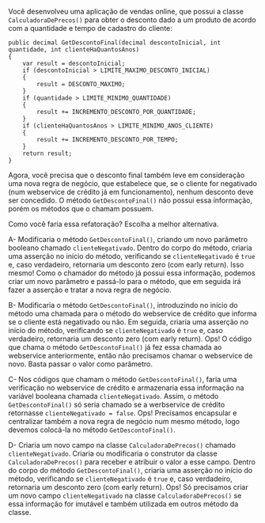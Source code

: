 ﻿Você desenvolveu uma aplicação de vendas online, que possui a classe `CalculadoraDePrecos()`
para obter o desconto dado a um produto de acordo com a quantidade e tempo de cadastro do cliente:

```<language>
public decimal GetDescontoFinal(decimal descontoInicial, int quantidade, int clienteHaQuantosAnos)
{
    var result = descontoInicial;
    if (descontoInicial > LIMITE_MAXIMO_DESCONTO_INICIAL)
    {
        result = DESCONTO_MAXIMO;
    }
    if (quantidade > LIMITE_MINIMO_QUANTIDADE)
    {
        result += INCREMENTO_DESCONTO_POR_QUANTIDADE;
    }
    if (clienteHaQuantosAnos > LIMITE_MINIMO_ANOS_CLIENTE)
    {
        result += INCREMENTO_DESCONTO_POR_TEMPO;
    }
    return result;
}
```

Agora, você precisa que o desconto final também leve em consideração uma nova regra de negócio,
que estabelece que, se o cliente for negativado (num webservice de crédito já em funcionamento), nenhum desconto deve ser
concedido. O método `GetDescontoFinal()` não possui essa informação, porém os métodos que o chamam
possuem.

Como você faria essa refatoração? Escolha a melhor alternativa.

A- Modificaria o método `GetDescontoFinal()`, criando 
um novo parâmetro booleano chamado `clienteNegativado`. Dentro do 
corpo do método, criaria uma asserção no início do método, verificando
se `clienteNegativado` é `true` e, caso verdadeiro, retornaria
um desconto zero (com early return).
Isso mesmo! Como o chamador do método já possui essa informação, podemos criar um novo parâmetro
e passá-lo para o método, que em seguida irá fazer a asserção e tratar a nova regra de negócio.

B- Modificaria o método `GetDescontoFinal()`, introduzindo no início do método
uma chamada para o método do webservice de crédito que informa se o cliente está negativado ou não.
Em seguida, criaria uma asserção no início do método, verificando
se `clienteNegativado` é `true` e, caso verdadeiro, retornaria
um desconto zero (com early return).
Ops! O código que chama o método `GetDescontoFinal()` já fez essa chamada ao webservice anteriormente,
então não precisamos chamar o webservice de novo. Basta passar o valor como parâmetro.

C- Nos códigos que chamam o método `GetDescontoFinal()`, faria uma verificação no webservice de crédito
e armazenaria essa informação na variável booleana chamada `clienteNegativado`. Assim, o método
`GetDescontoFinal()` só seria chamado se a werbservice de crédito retornasse `clienteNegativado = false`.
Ops! Precisamos encapsular e centralizar também a nova regra de negócio num mesmo método, logo
devemos colocá-la no método `GetDescontoFinal()`.

D- Criaria um novo campo na classe `CalculadoraDePrecos()` chamado `clienteNegativado`.
Criaria ou modificaria o construtor da classe `CalculadoraDePrecos()` para receber e atribuir o valor a esse campo.
Dentro do corpo do método `GetDescontoFinal()`, criaria uma asserção no início do método, verificando
se `clienteNegativado` é `true` e, caso verdadeiro, retornaria
um desconto zero (com early return).
Ops! Só precisamos criar um novo campo `clienteNegativado` na classe `CalculadoraDePrecos()`
se essa informação for imutável e também utilizada em outros método da classe.
